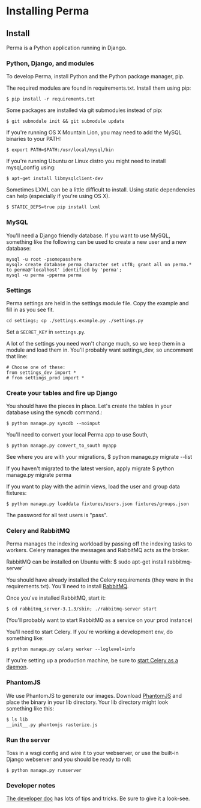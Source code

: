 Installing Perma
=====

## Install

Perma is a Python application running in Django.

### Python, Django, and modules

To develop Perma, install Python and the Python package manager, pip.

The required modules are found in requirements.txt. Install them using pip:

    $ pip install -r requirements.txt

Some packages are installed via git submodules instead of pip:

    $ git submodule init && git submodule update

If you're running OS X Mountain Lion, you may need to add the MySQL binaries 
to your PATH:

    $ export PATH=$PATH:/usr/local/mysql/bin

If you're running Ubuntu or Linux distro you might need to install mysql_config using:

    $ apt-get install libmysqlclient-dev

Sometimes LXML can be a little difficult to install. Using static dependencies can help (especially if you're using OS X).

    $ STATIC_DEPS=true pip install lxml


### MySQL

You'll need a Django friendly database. If you want to use MySQL, something like the following can be used to create a new user and a new database:

	mysql -u root -psomepasshere
	mysql> create database perma character set utf8; grant all on perma.* to perma@'localhost' identified by 'perma';
	mysql -u perma -pperma perma

### Settings

Perma settings are held in the settings module file. Copy the example and fill in as you see fit.

    cd settings; cp ./settings.example.py ./settings.py

Set a `SECRET_KEY` in `settings.py`.

A lot of the settings you need won't change much, so we keep them in a module and load them in. You'll probably want settings_dev, so uncomment that line:

    # Choose one of these:
    from settings_dev import *
    # from settings_prod import *

### Create your tables and fire up Django

You should have the pieces in place. Let's create the tables in your database using the syncdb command.:

    $ python manage.py syncdb --noinput

You'll need to convert your local Perma app to use South,

    $ python manage.py convert_to_south myapp

See where you are with your migrations,
    $ python manage.py migrate --list

If you haven't migrated to the latest version, apply migrate
    $ python manage.py migrate perma

If you want to play with the admin views, load the user and group data fixtures:

    $ python manage.py loaddata fixtures/users.json fixtures/groups.json

The password for all test users is "pass".


### Celery and RabbitMQ

Perma manages the indexing workload by passing off the indexing tasks to workers. Celery manages the messages and RabbitMQ acts as the broker.

RabbitMQ can be installed on Ubuntu with:
    $ sudo apt-get install rabbitmq-server`

You should have already installed the Celery requirements (they were in the requirements.txt). You'll need to install [RabbitMQ](http://www.rabbitmq.com/).


Once you've installed RabbitMQ, start it:

    $ cd rabbitmq_server-3.1.3/sbin; ./rabbitmq-server start

(You'll probably want to start RabbitMQ as a service on your prod instance)


You'll need to start Celery. If you're working a development env, do something like:

    $ python manage.py celery worker --loglevel=info

If you're setting up a production machine, be sure to [start Celery as a daemon](http://docs.celeryproject.org/en/latest/tutorials/daemonizing.html#daemonizing).


### PhantomJS

We use PhantomJS to generate our images. Download [PhantomJS](http://phantomjs.org/) and place the binary in your lib directory. Your lib directory might look something like this:

    $ ls lib
    __init__.py phantomjs rasterize.js


### Run the server

Toss in a wsgi config and wire it to your webserver, or use the built-in Django webserver and you should be ready to roll:

    $ python manage.py runserver


### Developer notes

[The developer doc](https://github.com/harvard-lil/perma/blob/develop/developer.md) has lots of tips and tricks. Be sure to give it a look-see.
